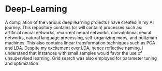 # Deep-Learning
A compilation of the various deep learning projects I have created in my AI journey.
This repository contains (or will contain) processes such as: artificial neural networks, recurrent neural networks, convolutional neural networks, natural language processing, self-organizing maps, and boltzman machines.  This also contains linear transformation techniques such as PCA and LDA. Despite my excitement over LDA, hence reflective naming, I understand that instances with small samples would favor the use of unsupervised learning. Grid search was also employed for parameter tuning and optimization. 
